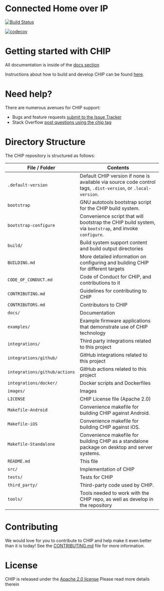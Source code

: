 # Connected Home over IP

[![Build Status](https://travis-ci.com/project-chip/connectedhomeip.svg?token=hBypqqXx6Ha9n3zZgyp7&branch=master)](https://travis-ci.com/project-chip/connectedhomeip)

[![codecov](https://codecov.io/gh/project-chip/connectedhomeip/branch/master/graph/badge.svg?token=KP9791CN9W)](https://codecov.io/gh/project-chip/connectedhomeip)

# Getting started with CHIP

All documentation is inside of the [docs section](./docs/README.md)

Instructions about how to build and develop CHIP can be found
[here](./docs/README.md#building-and-developing).

# Need help?

There are numerous avenues for CHIP support:

-   Bugs and feature requests
    [submit to the Issue Tracker](https://github.com/project-chip/connectedhomeip/issues)
-   Stack Overflow
    [post questions using the chip tag](http://stackoverflow.com/questions/tagged/chip)

# Directory Structure

The CHIP repository is structured as follows:

| File / Folder                 | Contents                                                                                                      |
| ----------------------------- | ------------------------------------------------------------------------------------------------------------- |
| `.default-version`            | Default CHIP version if none is available via source code control tags, `.dist-version`, or `.local-version`. |
| `bootstrap`                   | GNU autotools bootstrap script for the CHIP build system.                                                     |
| `bootstrap-configure`         | Convenience script that will bootstrap the CHIP build system, via `bootstrap`, and invoke `configure`.        |
| `build/`                      | Build system support content and build output directories                                                     |
| `BUILDING.md`                 | More detailed information on configuring and building CHIP for different targets                              |
| `CODE_OF_CONDUCT.md`          | Code of Conduct for CHIP, and contributions to it                                                             |
| `CONTRIBUTING.md`             | Guidelines for contributing to CHIP                                                                           |
| `CONTRIBUTORS.md`             | Contributors to CHIP                                                                                          |
| `docs/`                       | Documentation                                                                                                 |
| `examples/`                   | Example firmware applications that demonstrate use of CHIP technology                                         |
| `integrations/`               | Third party integrations related to this project                                                              |
| `integrations/github/`        | GitHub integrations related to this project                                                                   |
| `integrations/github/actions` | GitHub actions related to this project                                                                        |
| `integrations/docker/`        | Docker scripts and Dockerfiles                                                                                |
| `images/`                     | Images                                                                                                        |
| `LICENSE`                     | CHIP License file (Apache 2.0)                                                                                |
| `Makefile-Android`            | Convenience makefile for building CHIP against Android.                                                       |
| `Makefile-iOS`                | Convenience makefile for building CHIP against iOS.                                                           |
| `Makefile-Standalone`         | Convenience makefile for building CHIP as a standalone package on desktop and server systems.                 |
| `README.md`                   | This file                                                                                                     |
| `src/`                        | Implementation of CHIP                                                                                        |
| `tests/`                      | Tests for CHIP                                                                                                |
| `third_party/`                | Third-party code used by CHIP.                                                                                |
| `tools/`                      | Tools needed to work with the CHIP repo, as well as develop in the repository                                 |

# Contributing

We would love for you to contribute to CHIP and help make it even better than it
is today! See the [CONTRIBUTING.md](./CONTRIBUTING.md) file for more
information.

# License

CHIP is released under the [Apache 2.0 license](./LICENSE) Please read more
details therein
